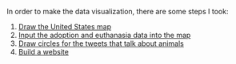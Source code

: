 
In order to make the data visualization, there are some steps I took:
1. [Draw the United States map](drawmap)
2. [Input the adoption and euthanasia data into the map](datamap)
3. [Draw circles for the tweets that talk about animals](circle)
4. [Build a website](website)
